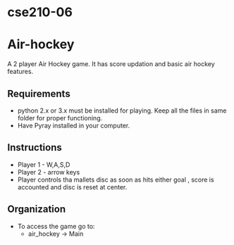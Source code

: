 # cse210-06
# Air-hockey

A 2 player Air Hockey game. It has score updation and basic air hockey features.

## Requirements

- python 2.x or 3.x must be installed for playing. Keep all the files in same folder for proper functioning.
- Have Pyray installed in your computer.

## Instructions 

- Player 1 - W,A,S,D
- Player 2 - arrow keys
- Player controls tha mallets disc as soon as hits either goal , score is accounted and disc is reset at center. 

## Organization
- To access the game go to:
   - air_hockey -> Main 
